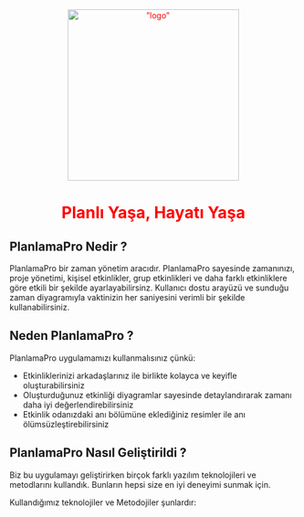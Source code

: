  <div align="center" style="color:red;">
     <img src="https://github.com/PlanlamaPro/PlanlamaPro_Info/blob/main/assets/images/logo_transparent.png" alt=”logo” height="300px" widht="300px">
 <h1>Planlı Yaşa, Hayatı Yaşa</h1>
 </div>
 
 <h2>PlanlamaPro Nedir ?</h2>
 <p>PlanlamaPro bir zaman yönetim aracıdır. PlanlamaPro sayesinde zamanınızı, proje yönetimi, kişisel etkinlikler, grup etkinlikleri ve daha farklı etkinliklere göre etkili bir şekilde ayarlayabilirsinz. Kullanıcı dostu arayüzü ve sunduğu zaman diyagramıyla vaktinizin her saniyesini verimli bir şekilde kullanabilirsiniz.  </p>
 
 <h2> Neden PlanlamaPro ?</h2>
 <p>PlanlamaPro uygulamamızı kullanmalısınız çünkü:</p>
 <ul>
  <li>Etkinliklerinizi
arkadaşlarınız ile birlikte kolayca
ve keyifle oluşturabilirsiniz</li>
 <li>Oluşturduğunuz etkinliği
diyagramlar sayesinde
detaylandırarak  zamanı daha iyi
değerlendirebilirsiniz</li>
 <li>Etkinlik odanızdaki anı
bölümüne eklediğiniz resimler ile anı ölümsüzleştirebilirsiniz </li>
</ul>

<h2>PlanlamaPro Nasıl Geliştirildi ?</h2>
<p>Biz bu uygulamayı geliştirirken birçok farklı yazılım teknolojileri ve metodlarını kullandık. Bunların hepsi size en iyi deneyimi sunmak için.</p>
<p>Kullandığımız teknolojiler ve Metodojiler şunlardır:</p>



